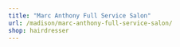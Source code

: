 ```yaml
---
title: "Marc Anthony Full Service Salon"
url: /madison/marc-anthony-full-service-salon/
shop: hairdresser
---
```

